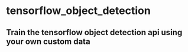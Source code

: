 # tensorflow_object_detection
## Train the tensorflow object detection api using your own custom data
